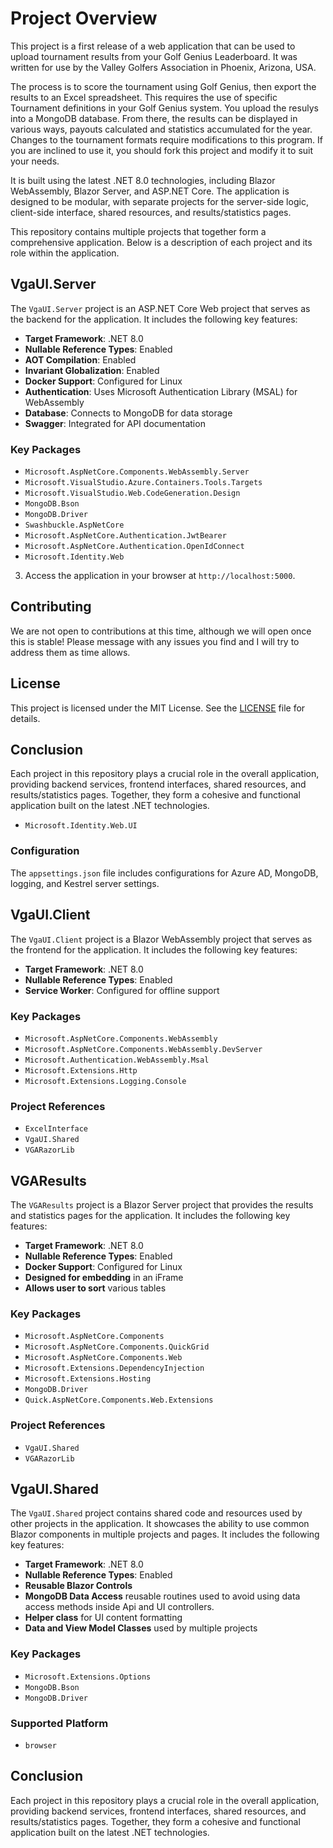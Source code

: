 # Project Overview
This project is a first release of a web application that can be used to 
upload tournament results from your Golf Genius Leaderboard. It was written 
for use by the Valley Golfers Association in Phoenix, Arizona, USA. 

The process is to score the tournament using Golf Genius, then export the 
results to an Excel spreadsheet. This requires the use of specific Tournament definitions
in your Golf Genius system. You upload the resulys into a MongoDB database. 
From there, the results can be displayed in various ways, payouts calculated
and statistics accumulated for the year. Changes to the tournament formats require
modifications to this program. If you are inclined to use it, you should 
fork this project and modify it to suit your needs.

It is built using the latest .NET 8.0 technologies, including Blazor WebAssembly, Blazor Server, and ASP.NET Core. The application is designed to be modular, with separate projects for the server-side logic, client-side interface, shared resources, and results/statistics pages.

This repository contains multiple projects that together form a 
comprehensive application. Below is a description of each project and 
its role within the application.

## VgaUI.Server

The `VgaUI.Server` project is an ASP.NET Core Web project that serves as the backend for the application. It includes the following key features:

- **Target Framework**: .NET 8.0
- **Nullable Reference Types**: Enabled
- **AOT Compilation**: Enabled
- **Invariant Globalization**: Enabled
- **Docker Support**: Configured for Linux
- **Authentication**: Uses Microsoft Authentication Library (MSAL) for WebAssembly
- **Database**: Connects to MongoDB for data storage
- **Swagger**: Integrated for API documentation

### Key Packages

- `Microsoft.AspNetCore.Components.WebAssembly.Server`
- `Microsoft.VisualStudio.Azure.Containers.Tools.Targets`
- `Microsoft.VisualStudio.Web.CodeGeneration.Design`
- `MongoDB.Bson`
- `MongoDB.Driver`
- `Swashbuckle.AspNetCore`
- `Microsoft.AspNetCore.Authentication.JwtBearer`
- `Microsoft.AspNetCore.Authentication.OpenIdConnect`
- `Microsoft.Identity.Web`
3. Access the application in your browser at `http://localhost:5000`.

## Contributing

We are not open to contributions at this time, although we will open once this is stable! Please message with any issues you find and I will try to address them as time allows.

## License

This project is licensed under the MIT License. See the [LICENSE](LICENSE) file for details.

## Conclusion

Each project in this repository plays a crucial role in the overall application, providing backend services, frontend interfaces, shared resources, and results/statistics pages. Together, they form a cohesive and functional application built on the latest .NET technologies.
- `Microsoft.Identity.Web.UI`

### Configuration

The `appsettings.json` file includes configurations for Azure AD, MongoDB, logging, and Kestrel server settings.

## VgaUI.Client

The `VgaUI.Client` project is a Blazor WebAssembly project that serves as the frontend for the application. It includes the following key features:

- **Target Framework**: .NET 8.0
- **Nullable Reference Types**: Enabled
- **Service Worker**: Configured for offline support

### Key Packages

- `Microsoft.AspNetCore.Components.WebAssembly`
- `Microsoft.AspNetCore.Components.WebAssembly.DevServer`
- `Microsoft.Authentication.WebAssembly.Msal`
- `Microsoft.Extensions.Http`
- `Microsoft.Extensions.Logging.Console`

### Project References

- `ExcelInterface`
- `VgaUI.Shared`
- `VGARazorLib`

## VGAResults

The `VGAResults` project is a Blazor Server project that provides the results 
and statistics pages for the application. It includes the following key 
features:

- **Target Framework**: .NET 8.0
- **Nullable Reference Types**: Enabled
- **Docker Support**: Configured for Linux
- **Designed for embedding** in an iFrame
- **Allows user to sort** various tables

### Key Packages

- `Microsoft.AspNetCore.Components`
- `Microsoft.AspNetCore.Components.QuickGrid`
- `Microsoft.AspNetCore.Components.Web`
- `Microsoft.Extensions.DependencyInjection`
- `Microsoft.Extensions.Hosting`
- `MongoDB.Driver`
- `Quick.AspNetCore.Components.Web.Extensions`

### Project References

- `VgaUI.Shared`
- `VGARazorLib`

## VgaUI.Shared

The `VgaUI.Shared` project contains shared code and resources used by other 
projects in the application. It showcases the ability to use common Blazor
components in multiple projects and pages. 
It includes the following key features:

- **Target Framework**: .NET 8.0
- **Nullable Reference Types**: Enabled
- **Reusable Blazor Controls**
- **MongoDB Data Access** reusable routines used to avoid using 
    data access methods inside Api and UI controllers.
- **Helper class** for UI content formatting
- **Data and View Model Classes** used by multiple projects

### Key Packages

- `Microsoft.Extensions.Options`
- `MongoDB.Bson`
- `MongoDB.Driver`

### Supported Platform

- `browser`

## Conclusion

Each project in this repository plays a crucial role in the overall application, providing backend services, frontend interfaces, shared resources, and results/statistics pages. Together, they form a cohesive and functional application built on the latest .NET technologies.
